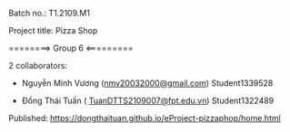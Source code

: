 
Batch no.: T1.2109.M1

Project title: Pizza Shop

========> Group 6 <=========

2 collaborators:

- Nguyễn Minh Vương (nmv20032000@gmail.com) Student1339528
    
- Đổng Thái Tuấn ( TuanDTTS2109007@fpt.edu.vn) Student1322489
    
    
Published: https://dongthaituan.github.io/eProject-pizzaphop/home.html

     
     
     
